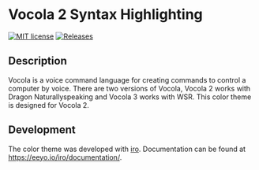 # Vocola 2 Syntax Highlighting # 
[![MIT license](https://img.shields.io/github/license/ralphflachs/vocola-color-theme)](https://github.com/ralphflachs/vocola-color-theme/blob/master/LICENSE)
[![Releases](https://img.shields.io/github/v/release/ralphflachs/vocola-color-theme)](https://github.com/ralphflachs/vocola-color-theme/releases)
## Description ##
Vocola is a voice command language for creating commands to control a computer by voice. There are two versions of Vocola, Vocola 2 works with Dragon Naturallyspeaking and Vocola 3 works with WSR. This color theme is designed for Vocola 2.

## Development ##
The color theme was developed with [iro](https://eeyo.io/iro/). Documentation can be found at https://eeyo.io/iro/documentation/.
